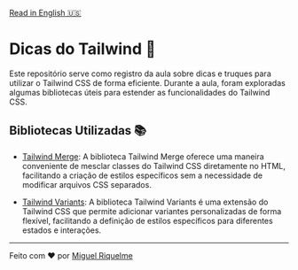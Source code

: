[Read in English 🇺🇸](README.md)

# Dicas do Tailwind 🚀

Este repositório serve como registro da aula sobre dicas e truques para utilizar o Tailwind CSS de forma eficiente. Durante a aula, foram exploradas algumas bibliotecas úteis para estender as funcionalidades do Tailwind CSS.

## Bibliotecas Utilizadas 📚

- [Tailwind Merge](https://github.com/benface/tailwindcss-merge): A biblioteca Tailwind Merge oferece uma maneira conveniente de mesclar classes do Tailwind CSS diretamente no HTML, facilitando a criação de estilos específicos sem a necessidade de modificar arquivos CSS separados.

- [Tailwind Variants](https://github.com/benface/tailwindcss-variants): A biblioteca Tailwind Variants é uma extensão do Tailwind CSS que permite adicionar variantes personalizadas de forma flexível, facilitando a definição de estilos específicos para diferentes estados e interações.

---

Feito com ❤️ por [Miguel Riquelme](https://github.com/miguelitodev)
